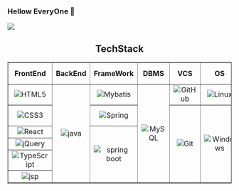 ### Hellow EveryOne 👋
<img src="https://capsule-render.vercel.app/api?type=waving&color=auto&height=200&section=header&text=내용입력&fontSize=90" />
<div align="center">
	<h2>TechStack</h3>
	<table border="1">
		<th>FrontEnd</th>
		<th>BackEnd</th>
		<th>FrameWork</th>
		<th>DBMS</th>
		<th>VCS</th>
		<th>OS</th>
		<th>IDE</th>
		<th>Cloud & Server</th>
		<th>Build & Deploy</th>
		<tr>
			<td align="center"><img alt="HTML5" src="https://img.shields.io/badge/HTML5-E34F26?style=flat&logo=HTML5&logoColor=white" /></td>
			<td align="center" rowspan="6"><img alt="java" src="https://img.shields.io/badge/Java-CC0000?style=flat-square&logo=OpenJDK&logoColor=white"/></td>
			<td align="center"><img alt="Mybatis" src="https://img.shields.io/badge/Mybatis-000000?style=flat-square&logo=Fluentd&logoColor=white" /></td>
			<td align="center" rowspan="6"><img alt="MySQL" src="https://img.shields.io/badge/MySQL-4479A1?style=flat&logo=mysql&logoColor=white"/></td>
			<td align="center"><img alt="GitHub" src="https://img.shields.io/badge/GitHub-181717?style=flat-square&logo=GitHub&logoColor=white" /></td>
			<td align="center"><img alt="Linux" src="https://img.shields.io/badge/Linux-FCC624?style=flat&logo=linux&logoColor=white" /></td>
			<td align="center"><img alt="VSCode" src="https://img.shields.io/badge/VSCode-007ACC?style=flat-square&logo=Visual-Studio-Code&logoColor=white" /></td>
			<td align="center"><img alt="NaverCloud" src="https://img.shields.io/badge/NaverCloud-03C75A?style=flat&logo=naver&logoColor=white" /></td>
			<td align="center" rowspan="6"><img alt="Gradle" src="https://img.shields.io/badge/Gradle-02303A?style=flat&logo=gradle&logoColor=white" /></td>
		</tr>
		<tr>
			<td align="center"><img alt="CSS3" src="https://img.shields.io/badge/CSS3-1572B6?style=flat&logo=CSS3&logoColor=white" /></td>
			<td align="center"><img alt="Spring" src="https://img.shields.io/badge/Spring-6DB33F?style=flat&logo=spring&logoColor=white"/></td>
			<td align="center" rowspan="5"><img alt="Git" src="https://img.shields.io/badge/Git-F05032?style=flat&logo=git&logoColor=white" /></td>
			<td align="center" rowspan="5"><img alt="Windows" src="https://img.shields.io/badge/Windows-0078D6?style=flat-square&logo=Windows&logoColor=white" /></td>
			<td align="center"><img alt="Eclipse" src="https://img.shields.io/badge/Eclipse IDE-2C2255?style=flat&logo=eclipseide&logoColor=white" /></td>
			<td align="center" rowspan="5"><img alt="tomcat" src="https://img.shields.io/badge/Apache_Tomcat-F8DC75?style=flat-square&logo=Apache-Tomcat&logoColor=white" /></td>
		</tr>
		<tr>
			<td align="center"><img alt="React" src="https://img.shields.io/badge/React-61DAFB?style=flat&logo=React&logoColor=white"/></td>
			<td align="center" rowspan="4"><img alt="spring boot" src="https://img.shields.io/badge/Spring_Boot-6DB33F?style=flat-square&logo=Spring-Boot&logoColor=white" /></td>
			<td align="center" rowspan="4"><img alt="Intellij" src="https://img.shields.io/badge/Intellij IDEA-000000?style=flat&logo=intellijidea&logoColor=white" /></td>
		</tr>
		<tr>
			<td align="center"><img alt="jQuery" src="https://img.shields.io/badge/jQuery-0769AD?style=flat&logo=jquery&logoColor=white"/></td>
		</tr>
		<tr>
			<td align="center"><img alt="TypeScript" src="https://img.shields.io/badge/TypeScript-3178C6?style=flat&logo=typescript&logoColor=white"/></td>
		 </tr>
		 <tr>
			<td align="center"><img alt="jsp" src="https://img.shields.io/badge/JSP-FFFFFF?style=flat&logo=OpenJDK&logoColor=black"/></td>
		 </tr>
	</table>
</div>
